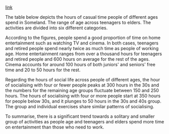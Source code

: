 [link](https://www.english-exam.org/IELTS/academic_writing_samples_task_1/104/)

The table below depicts the hours of casual time people of different ages spend in Someland. The range of age across teenagers to elders. The activities are divided into six different categories.

According to the figures, people spend a good proportion of time on home entertainment such as watching TV and cinema. In both cases, teenagers and retired people spend nearly twice as much time as people of working age. Home entertainment ranges from over a thousand hours for teenagers and retired people and 600 hours on average for the rest of the ages. Cinema accounts for around 100 hours of both juniors' and seniors' free time and 20 to 50 hours for the rest.

Regarding the hours of social life across people of different ages, the hour of socialising with four or fewer people peaks at 300 hours in the 30s and the numbers for the remaining age groups fluctuate between 150 and 250 hours. The hours of socialising with four or more people start at 350 hours for people below 30s, and it plunges to 50 hours in the 30s and 40s group. The group and individual exercises share similar patterns of socialising.

To summarise, there is a significant trend towards a solitary and smaller group of activities as people age and teenagers and elders spend more time on entertainment than those who need to work.